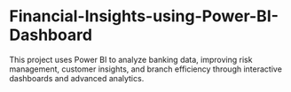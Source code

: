 # Financial-Insights-using-Power-BI-Dashboard
This project uses Power BI to analyze banking data, improving risk management, customer insights, and branch efficiency through interactive dashboards and advanced analytics.
